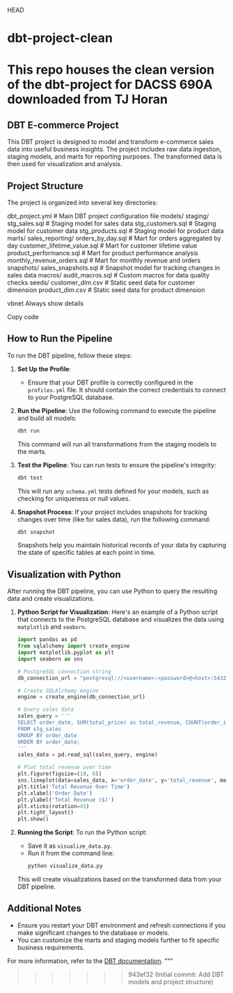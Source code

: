 HEAD
# dbt-project-clean
This repo houses the clean version of the dbt-project for DACSS 690A downloaded from TJ Horan 
=======
## DBT E-commerce Project

This DBT project is designed to model and transform e-commerce sales data into useful business insights. The project includes raw data ingestion, staging models, and marts for reporting purposes. The transformed data is then used for visualization and analysis.

## Project Structure

The project is organized into several key directories:

dbt_project.yml # Main DBT project configuration file models/ staging/ stg_sales.sql # Staging model for sales data stg_customers.sql # Staging model for customer data stg_products.sql # Staging model for product data marts/ sales_reporting/ orders_by_day.sql # Mart for orders aggregated by day customer_lifetime_value.sql # Mart for customer lifetime value product_performance.sql # Mart for product performance analysis monthly_revenue_orders.sql # Mart for monthly revenue and orders snapshots/ sales_snapshots.sql # Snapshot model for tracking changes in sales data macros/ audit_macros.sql # Custom macros for data quality checks seeds/ customer_dim.csv # Static seed data for customer dimension product_dim.csv # Static seed data for product dimension

vbnet
Always show details

Copy code

## How to Run the Pipeline

To run the DBT pipeline, follow these steps:

1. **Set Up the Profile**:
    - Ensure that your DBT profile is correctly configured in the `profiles.yml` file. It should contain the correct credentials to connect to your PostgreSQL database.

2. **Run the Pipeline**:
    Use the following command to execute the pipeline and build all models:
    ```bash
    dbt run
    ```

    This command will run all transformations from the staging models to the marts.

3. **Test the Pipeline**:
    You can run tests to ensure the pipeline's integrity:
    ```bash
    dbt test
    ```

    This will run any `schema.yml` tests defined for your models, such as checking for uniqueness or null values.

4. **Snapshot Process**:
    If your project includes snapshots for tracking changes over time (like for sales data), run the following command:
    ```bash
    dbt snapshot
    ```

    Snapshots help you maintain historical records of your data by capturing the state of specific tables at each point in time.

## Visualization with Python

After running the DBT pipeline, you can use Python to query the resulting data and create visualizations.

1. **Python Script for Visualization**:
    Here's an example of a Python script that connects to the PostgreSQL database and visualizes the data using `matplotlib` and `seaborn`.

    ```python
    import pandas as pd
    from sqlalchemy import create_engine
    import matplotlib.pyplot as plt
    import seaborn as sns

    # PostgreSQL connection string
    db_connection_url = "postgresql://<username>:<password>@<host>:5432/<database>"

    # Create SQLAlchemy engine
    engine = create_engine(db_connection_url)

    # Query sales data
    sales_query = '''
    SELECT order_date, SUM(total_price) as total_revenue, COUNT(order_id) as total_orders
    FROM stg_sales
    GROUP BY order_date
    ORDER BY order_date;
    '''
    sales_data = pd.read_sql(sales_query, engine)

    # Plot total revenue over time
    plt.figure(figsize=(10, 6))
    sns.lineplot(data=sales_data, x='order_date', y='total_revenue', marker='o')
    plt.title('Total Revenue Over Time')
    plt.xlabel('Order Date')
    plt.ylabel('Total Revenue ($)')
    plt.xticks(rotation=45)
    plt.tight_layout()
    plt.show()
    ```

2. **Running the Script**:
    To run the Python script:
    - Save it as `visualize_data.py`.
    - Run it from the command line:
      ```bash
      python visualize_data.py
      ```

    This will create visualizations based on the transformed data from your DBT pipeline.

## Additional Notes

- Ensure you restart your DBT environment and refresh connections if you make significant changes to the database or models.
- You can customize the marts and staging models further to fit specific business requirements.

For more information, refer to the [DBT documentation](https://docs.getdbt.com/).
"""
>>>>>>> 943ef32 (Initial commit: Add DBT models and project structure)

